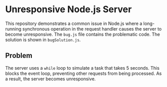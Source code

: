 # Unresponsive Node.js Server

This repository demonstrates a common issue in Node.js where a long-running synchronous operation in the request handler causes the server to become unresponsive.  The `bug.js` file contains the problematic code.  The solution is shown in `bugSolution.js`.

## Problem

The server uses a `while` loop to simulate a task that takes 5 seconds. This blocks the event loop, preventing other requests from being processed.  As a result, the server becomes unresponsive.